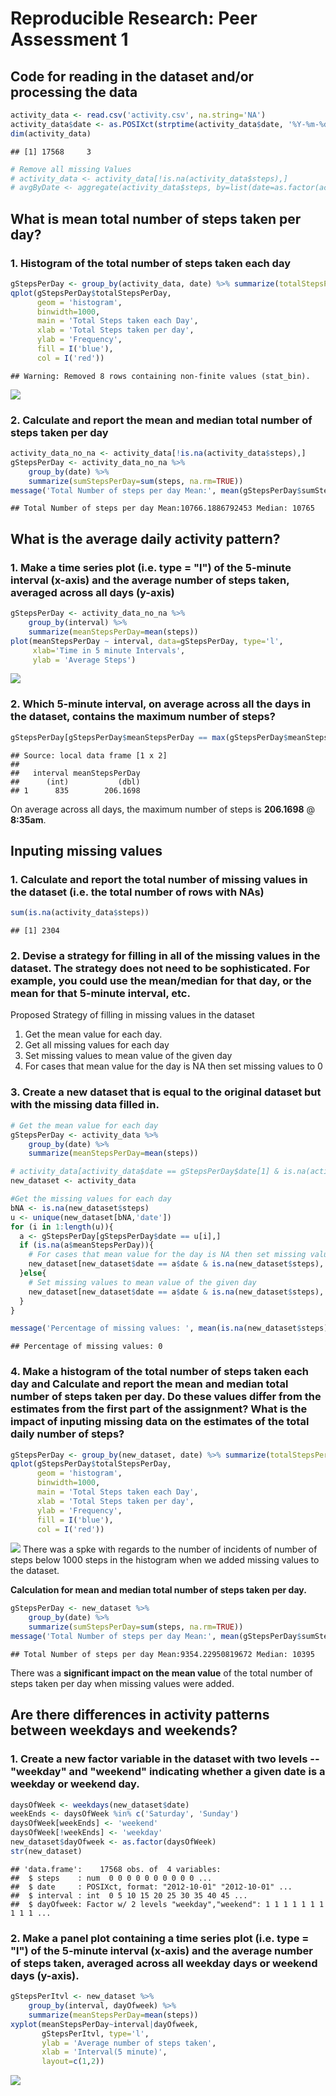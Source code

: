 # Reproducible Research: Peer Assessment 1





## Code for reading in the dataset and/or processing the data

```r
activity_data <- read.csv('activity.csv', na.string='NA')
activity_data$date <- as.POSIXct(strptime(activity_data$date, '%Y-%m-%d'))
dim(activity_data)
```

```
## [1] 17568     3
```

```r
# Remove all missing Values
# activity_data <- activity_data[!is.na(activity_data$steps),]
# avgByDate <- aggregate(activity_data$steps, by=list(date=as.factor(activity_data$date)), mean)
```

## What is mean total number of steps taken per day?
### 1. Histogram of the total number of steps taken each day

```r
gStepsPerDay <- group_by(activity_data, date) %>% summarize(totalStepsPerDay=sum(steps))
qplot(gStepsPerDay$totalStepsPerDay, 
      geom = 'histogram', 
      binwidth=1000, 
      main = 'Total Steps taken each Day',
      xlab = 'Total Steps taken per day',
      ylab = 'Frequency',
      fill = I('blue'),
      col = I('red'))
```

```
## Warning: Removed 8 rows containing non-finite values (stat_bin).
```

![](Project1_files/figure-html/unnamed-chunk-1-1.png)<!-- -->

### 2. Calculate and report the mean and median total number of steps taken per day

```r
activity_data_no_na <- activity_data[!is.na(activity_data$steps),]
gStepsPerDay <- activity_data_no_na %>% 
    group_by(date) %>% 
    summarize(sumStepsPerDay=sum(steps, na.rm=TRUE))
message('Total Number of steps per day Mean:', mean(gStepsPerDay$sumStepsPerDay), ' Median: ', median(gStepsPerDay$sumStepsPerDay))
```

```
## Total Number of steps per day Mean:10766.1886792453 Median: 10765
```

## What is the average daily activity pattern?

### 1. Make a time series plot (i.e. type = "l") of the 5-minute interval (x-axis) and the average number of steps taken, averaged across all days (y-axis)

```r
gStepsPerDay <- activity_data_no_na %>% 
    group_by(interval) %>% 
    summarize(meanStepsPerDay=mean(steps))
plot(meanStepsPerDay ~ interval, data=gStepsPerDay, type='l', 
     xlab='Time in 5 minute Intervals',
     ylab = 'Average Steps')
```

![](Project1_files/figure-html/unnamed-chunk-3-1.png)<!-- -->


### 2. Which 5-minute interval, on average across all the days in the dataset, contains the maximum number of steps?

```r
gStepsPerDay[gStepsPerDay$meanStepsPerDay == max(gStepsPerDay$meanStepsPerDay),]
```

```
## Source: local data frame [1 x 2]
## 
##   interval meanStepsPerDay
##      (int)           (dbl)
## 1      835        206.1698
```
On average across all days, the maximum number of steps is **206.1698** @ **8:35am**.


## Inputing missing values

### 1. Calculate and report the total number of missing values in the dataset (i.e. the total number of rows with NAs)

```r
sum(is.na(activity_data$steps))
```

```
## [1] 2304
```

### 2. Devise a strategy for filling in all of the missing values in the dataset. The strategy does not need to be sophisticated. For example, you could use the mean/median for that day, or the mean for that 5-minute interval, etc. 
Proposed Strategy of filling in missing values in the dataset  
1. Get the mean value for each day.  
2. Get all missing values for each day  
3. Set missing values to mean value of the given day  
4. For cases that mean value for the day is NA then set missing values to 0

### 3. Create a new dataset that is equal to the original dataset but with the missing data filled in.

```r
# Get the mean value for each day
gStepsPerDay <- activity_data %>% 
    group_by(date) %>% 
    summarize(meanStepsPerDay=mean(steps))

# activity_data[activity_data$date == gStepsPerDay$date[1] & is.na(activity_data$steps),]
new_dataset <- activity_data

#Get the missing values for each day
bNA <- is.na(new_dataset$steps)
u <- unique(new_dataset[bNA,'date'])
for (i in 1:length(u)){
  a <- gStepsPerDay[gStepsPerDay$date == u[i],]
  if (is.na(a$meanStepsPerDay)){
    # For cases that mean value for the day is NA then set missing values to 0
    new_dataset[new_dataset$date == a$date & is.na(new_dataset$steps),'steps']<-0
  }else{
    # Set missing values to mean value of the given day
    new_dataset[new_dataset$date == a$date & is.na(new_dataset$steps),'steps']<-a$meanStepsPerDay
  }
}

message('Percentage of missing values: ', mean(is.na(new_dataset$steps)))
```

```
## Percentage of missing values: 0
```

### 4. Make a histogram of the total number of steps taken each day and Calculate and report the mean and median total number of steps taken per day. Do these values differ from the estimates from the first part of the assignment? What is the impact of inputing missing data on the estimates of the total daily number of steps?

```r
gStepsPerDay <- group_by(new_dataset, date) %>% summarize(totalStepsPerDay=sum(steps))
qplot(gStepsPerDay$totalStepsPerDay, 
      geom = 'histogram', 
      binwidth=1000, 
      main = 'Total Steps taken each Day',
      xlab = 'Total Steps taken per day',
      ylab = 'Frequency',
      fill = I('blue'),
      col = I('red'))
```

![](Project1_files/figure-html/unnamed-chunk-6-1.png)<!-- -->
There was a spke with regards to the number of incidents of number of steps below 1000 steps in the histogram when we added missing values to the dataset.  

**Calculation for mean and median total number of steps taken per day.**  

```r
gStepsPerDay <- new_dataset %>% 
    group_by(date) %>% 
    summarize(sumStepsPerDay=sum(steps, na.rm=TRUE))
message('Total Number of steps per day Mean:', mean(gStepsPerDay$sumStepsPerDay), ' Median: ', median(gStepsPerDay$sumStepsPerDay))
```

```
## Total Number of steps per day Mean:9354.22950819672 Median: 10395
```
There was a **significant impact on the mean value** of the total number of steps taken per day when missing values were added.  

## Are there differences in activity patterns between weekdays and weekends?
### 1. Create a new factor variable in the dataset with two levels -- "weekday" and "weekend" indicating whether a given date is a weekday or weekend day.

```r
daysOfWeek <- weekdays(new_dataset$date)
weekEnds <- daysOfWeek %in% c('Saturday', 'Sunday')
daysOfWeek[weekEnds] <- 'weekend'
daysOfWeek[!weekEnds] <- 'weekday'
new_dataset$dayOfweek <- as.factor(daysOfWeek)
str(new_dataset)
```

```
## 'data.frame':	17568 obs. of  4 variables:
##  $ steps    : num  0 0 0 0 0 0 0 0 0 0 ...
##  $ date     : POSIXct, format: "2012-10-01" "2012-10-01" ...
##  $ interval : int  0 5 10 15 20 25 30 35 40 45 ...
##  $ dayOfweek: Factor w/ 2 levels "weekday","weekend": 1 1 1 1 1 1 1 1 1 1 ...
```

### 2. Make a panel plot containing a time series plot (i.e. type = "l") of the 5-minute interval (x-axis) and the average number of steps taken, averaged across all weekday days or weekend days (y-axis).

```r
gStepsPerItvl <- new_dataset %>% 
    group_by(interval, dayOfweek) %>% 
    summarize(meanStepsPerDay=mean(steps))
xyplot(meanStepsPerDay~interval|dayOfweek,
       gStepsPerItvl, type='l', 
       ylab = 'Average number of steps taken',
       xlab = 'Interval(5 minute)',
       layout=c(1,2))
```

![](Project1_files/figure-html/unnamed-chunk-9-1.png)<!-- -->

